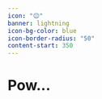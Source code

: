 ```yaml
---
icon: "😌"
banner: lightning
icon-bg-color: blue
icon-border-radius: "50"
content-start: 350
---
```


# Pow...